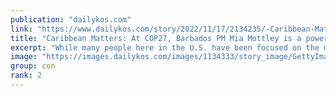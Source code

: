 ```yaml
---
publication: "dailykos.com"
link: "https://www.dailykos.com/story/2022/11/17/2134235/-Caribbean-Matters-At-COP27-Barbados-PM-Mia-Mottley-is-a-powerful-voice-addressing-climate-change"
title: "Caribbean Matters: At COP27, Barbados PM Mia Mottley is a powerful voice addressing climate change"
excerpt: "While many people here in the U.S. have been focused on the midterm elections�and results, which are still coming in, nations around the world have been participating in COP27 .�More formally known .."
image: "https://images.dailykos.com/images/1134333/story_image/GettyImages-1244608437.jpg?1668523498"
group: con
rank: 2
---
```

